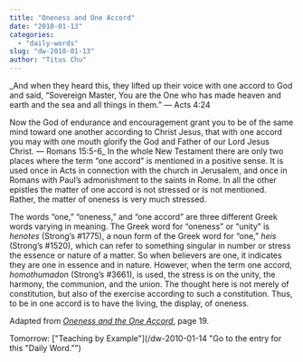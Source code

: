 ```yaml
---
title: "Oneness and One Accord"
date: "2010-01-13"
categories: 
  - "daily-words"
slug: "dw-2010-01-13"
author: "Titus Chu"
---
```


_And when they heard this, they lifted up their voice with one accord to God and said, “Sovereign Master, You are the One who has made heaven and earth and the sea and all things in them.” — Acts 4:24

Now the God of endurance and encouragement grant you to be of the same mind toward one another according to Christ Jesus, that with one accord you may with one mouth glorify the God and Father of our Lord Jesus Christ. — Romans 15:5-6_ In the whole New Testament there are only two places where the term “one accord” is mentioned in a positive sense. It is used once in Acts in connection with the church in Jerusalem, and once in Romans with Paul’s admonishment to the saints in Rome. In all the other epistles the matter of one accord is not stressed or is not mentioned. Rather, the matter of oneness is very much stressed.

The words “one,” “oneness,” and “one accord” are three different Greek words varying in meaning. The Greek word for “oneness” or “unity” is _henotes_ (Strong’s #1775), a noun form of the Greek word for “one,” _heis_ (Strong’s #1520), which can refer to something singular in number or stress the essence or nature of a matter. So when believers are one, it indicates they are one in essence and in nature. However, when the term one accord, _homothumadon_ (Strong’s #3661), is used, the stress is on the unity, the harmony, the communion, and the union. The thought here is not merely of constitution, but also of the exercise according to such a constitution. Thus, to be in one accord is to have the living, the display, of oneness.

Adapted from [_Oneness and the One Accord_](/book-oneness/ "Go to the entry for this book."), page 19.

Tomorrow: ["Teaching by Example"](/dw-2010-01-14 "Go to the entry for this "Daily Word."")
